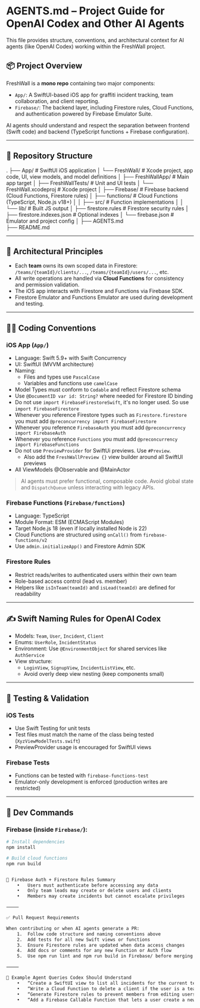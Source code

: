 # AGENTS.md – Project Guide for OpenAI Codex and Other AI Agents

This file provides structure, conventions, and architectural context for AI agents (like OpenAI Codex) working within the FreshWall project.

## 📦 Project Overview

FreshWall is a **mono repo** containing two major components:

- `App/`: A SwiftUI-based iOS app for graffiti incident tracking, team collaboration, and client reporting.
- `Firebase/`: The backend layer, including Firestore rules, Cloud Functions, and authentication powered by Firebase Emulator Suite.

AI agents should understand and respect the separation between frontend (Swift code) and backend (TypeScript functions + Firebase configuration).

---

## 🧭 Repository Structure

.
├── App/                    # SwiftUI iOS application
│   └── FreshWall/          # Xcode project, app code, UI, view models, and model definitions
│       ├── FreshWallApp/   # Main app target
│       ├── FreshWallTests/ # Unit and UI tests
│       └── FreshWall.xcodeproj     # Xcode project
│
├── Firebase/               # Firebase backend (Cloud Functions, Firestore rules)
│   ├── functions/          # Cloud Functions (TypeScript, Node.js v18+)
│   │   ├── src/            # Function implementations
│   │   └── lib/            # Built JS output
│   ├── firestore.rules     # Firestore security rules
│   ├── firestore.indexes.json # Optional indexes
│   └── firebase.json       # Emulator and project config
│
├── AGENTS.md             
├── README.md

---

## 🧱 Architectural Principles

- Each **team** owns its own scoped data in Firestore:  
  `/teams/{teamId}/clients/...`, `/teams/{teamId}/users/...`, etc.
- All write operations are handled via **Cloud Functions** for consistency and permission validation.
- The iOS app interacts with Firestore and Functions via Firebase SDK.
- Firestore Emulator and Functions Emulator are used during development and testing.

---

## 🧑‍💻 Coding Conventions

### iOS App (`App/`)

- Language: Swift 5.9+ with Swift Concurrency
- UI: SwiftUI (MVVM architecture)
- Naming: 
  - Files and types use `PascalCase`
  - Variables and functions use `camelCase`
- Model Types must conform to `Codable` and reflect Firestore schema
- Use `@DocumentID var id: String?` where needed for Firestore ID binding
- Do not use `import FirebaseFirestoreSwift`, it's no longer used. So use `import FirebaseFirestore`
- Whenever you reference Firestore types such as `Firestore.firestore` you must add `@preconcurrency import FirebaseFirestore`
- Whenever you reference `FirebaseAuth` you must add `@preconcurrency import FirebaseAuth`
- Whenever you reference `Functions` you must add `@preconcurrency import FirebaseFunctions`
- Do not use `PreviewProvider` for SwiftUi previews. Use `#Preview`. 
  - Also add the `FreshWallPreview {}` view builder around all SwiftUI previews
- All ViewModels @Observable and @MainActor

> AI agents must prefer functional, composable code. Avoid global state and `DispatchQueue` unless interacting with legacy APIs.

### Firebase Functions (`Firebase/functions`)

- Language: TypeScript
- Module Format: ESM (ECMAScript Modules)
- Target Node.js 18 (even if locally installed Node is 22)
- Cloud Functions are structured using `onCall()` from `firebase-functions/v2`
- Use `admin.initializeApp()` and Firestore Admin SDK

### Firestore Rules

- Restrict reads/writes to authenticated users within their own team
- Role-based access control (lead vs. member)
- Helpers like `isInTeam(teamId)` and `isLead(teamId)` are defined for readability

---

## ✍️ Swift Naming Rules for OpenAI Codex

- Models: `Team`, `User`, `Incident`, `Client`
- Enums: `UserRole`, `IncidentStatus`
- Environment: Use `@EnvironmentObject` for shared services like `AuthService`
- View structure:
  - `LoginView`, `SignupView`, `IncidentListView`, etc.
  - Avoid overly deep view nesting (keep components small)

---

## 🧪 Testing & Validation

### iOS Tests

- Use Swift Testing for unit tests
- Test files must match the name of the class being tested (`XyzViewModelTests.swift`)
- PreviewProvider usage is encouraged for SwiftUI views

### Firebase Tests

- Functions can be tested with `firebase-functions-test`
- Emulator-only development is enforced (production writes are restricted)

---

## 🚀 Dev Commands

### Firebase (inside `Firebase/`):

```bash
# Install dependencies
npm install

# Build cloud functions
npm run build


🔐 Firebase Auth + Firestore Rules Summary
	•	Users must authenticate before accessing any data
	•	Only team leads may create or delete users and clients
	•	Members may create incidents but cannot escalate privileges

⸻

✅ Pull Request Requirements

When contributing or when AI agents generate a PR:
	1.	Follow code structure and naming conventions above
	2.	Add tests for all new Swift views or functions
	3.	Ensure Firestore rules are updated when data access changes
	4.	Add docs or comments for any new Function or Auth flow
	5.	Use npm run lint and npm run build in Firebase/ before merging

⸻

📘 Example Agent Queries Codex Should Understand
	•	“Create a SwiftUI view to list all incidents for the current team”
	•	“Write a Cloud Function to delete a client if the user is a team lead”
	•	“Generate Firestore rules to prevent members from editing users”
	•	“Add a Firebase Callable Function that lets a user create a new team and join it”